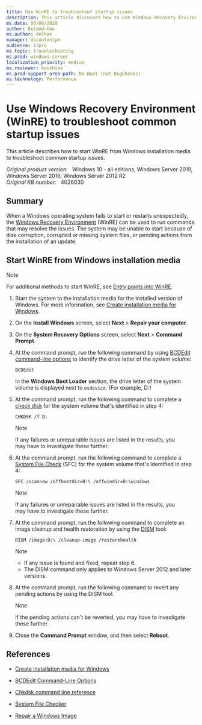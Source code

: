 ```yaml
---
title: Use WinRE to troubleshoot startup issues
description: This article discusses how to use Windows Recovery Environment (WinRE) to troubleshoot common startup issues.
ms.date: 09/08/2020
author: Deland-Han
ms.author: delhan
manager: dscontentpm
audience: itpro
ms.topic: troubleshooting
ms.prod: windows-server
localization_priority: medium
ms.reviewer: kaushika
ms.prod-support-area-path: No Boot (not BugChecks)
ms.technology: Performance
---
```

# Use Windows Recovery Environment (WinRE) to troubleshoot common startup issues

This article describes how to start WinRE from Windows installation media to troubleshoot common startup issues.

_Original product version:_ &nbsp; Windows 10 - all editions, Windows Server 2019, Windows Server 2016, Windows Server 2012 R2  
_Original KB number:_ &nbsp; 4026030

## Summary

When a Windows operating system fails to start or restarts unexpectedly, the [Windows Recovery Environment](/windows-hardware/manufacture/desktop/windows-recovery-environment--windows-re--technical-reference) (WinRE) can be used to run commands that may resolve the issues. The system may be unable to start because of disk corruption, corrupted or missing system files, or pending actions from the installation of an update.  

## Start WinRE from Windows installation media

> [!NOTE]
> For additional methods to start WinRE, see [Entry points into WinRE](/windows-hardware/manufacture/desktop/windows-recovery-environment--windows-re--technical-reference#entry-points-into-winre).

1. Start the system to the installation media for the installed version of Windows. For more information, see [Create installation media for Windows](https://support.microsoft.com/help/15088).
2. On the **Install Windows** screen, select **Next** > **Repair your computer**.
3. On the **System Recovery Options** screen, select **Next** > **Command Prompt**.
4. At the command prompt, run the following command by using [BCDEdit command-line options](/windows-hardware/manufacture/desktop/bcdedit-command-line-options) to identify the drive letter of the system volume:

    ```console
    BCDEdit
    ```

    In the **Windows Boot Loader** section, the drive letter of the system volume is displayed next to `osdevice`. (For example, D:)

5. At the command prompt, run the following command to complete a [check disk](/previous-versions/windows/it-pro/windows-server-2012-R2-and-2012/cc730714(v=ws.11)) for the system volume that's identified in step 4:

    ```console
    CHKDSK /f D:
    ```

    > [!NOTE]
    > If any failures or unrepairable issues are listed in the results, you may have to investigate these further.

6. At the command prompt, run the following command to complete a [System File Check](/windows/win32/wfp/system-file-checker) (SFC) for the system volume that's identified in step 4:

    ```console
    SFC /scannow /offbootdir=D:\ /offwindir=D:\windows
    ```

    > [!NOTE]
    > If any failures or unrepairable issues are listed in the results, you may have to investigate these further.

7. At the command prompt, run the following command to complete an image cleanup and health restoration by using the [DISM](/windows-hardware/manufacture/desktop/repair-a-windows-image) tool:

    ```console
    DISM /image:D:\ /cleanup-image /restorehealth
    ```

    > [!NOTE]
    >
    > - If any issue is found and fixed, repeat step 6.
    > - The DISM command only applies to Windows Server 2012 and later versions.

8. At the command prompt, run the following command to revert any pending actions by using the DISM tool.

    > [!NOTE]
    > If the pending actions can't be reverted, you may have to investigate these further.

9. Close the **Command Prompt** window, and then select **Reboot**.

## References

- [Create installation media for Windows](https://support.microsoft.com/help/15088/windows-create-installation-media)

- [BCDEdit Command-Line Options](/previous-versions/windows/it-pro/windows-vista/cc709667(v=ws.10))

- [Chkdsk command line reference](/previous-versions/windows/it-pro/windows-server-2012-R2-and-2012/cc730714(v=ws.11))

- [System File Checker](/windows/win32/wfp/system-file-checker)

- [Repair a Windows Image](/previous-versions/windows/it-pro/windows-8.1-and-8/hh824869(v=win.10))
